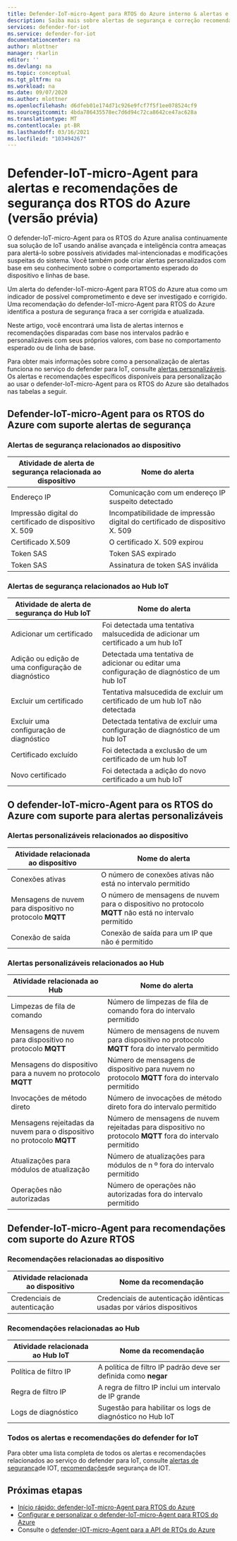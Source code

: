 ```yaml
---
title: Defender-IoT-micro-Agent para RTOS do Azure interno & alertas e recomendações personalizáveis
description: Saiba mais sobre alertas de segurança e correção recomendada usando o Azure IoT defender-IoT-micro-Agent-RTOS.
services: defender-for-iot
ms.service: defender-for-iot
documentationcenter: na
author: mlottner
manager: rkarlin
editor: ''
ms.devlang: na
ms.topic: conceptual
ms.tgt_pltfrm: na
ms.workload: na
ms.date: 09/07/2020
ms.author: mlottner
ms.openlocfilehash: d6dfeb01e174d71c926e9fcf7f5f1ee078524cf9
ms.sourcegitcommit: 4bda786435578ec7d6d94c72ca8642ce47ac628a
ms.translationtype: MT
ms.contentlocale: pt-BR
ms.lasthandoff: 03/16/2021
ms.locfileid: "103494267"
---
```

# <a name="defender-iot-micro-agent-for-azure-rtos-security-alerts-and-recommendations-preview"></a>Defender-IoT-micro-Agent para alertas e recomendações de segurança dos RTOS do Azure (versão prévia)

O defender-IoT-micro-Agent para os RTOS do Azure analisa continuamente sua solução de IoT usando análise avançada e inteligência contra ameaças para alertá-lo sobre possíveis atividades mal-intencionadas e modificações suspeitas do sistema. Você também pode criar alertas personalizados com base em seu conhecimento sobre o comportamento esperado do dispositivo e linhas de base.

Um alerta do defender-IoT-micro-Agent para RTOS do Azure atua como um indicador de possível comprometimento e deve ser investigado e corrigido. Uma recomendação do defender-IoT-micro-Agent para RTOS do Azure identifica a postura de segurança fraca a ser corrigida e atualizada. 

Neste artigo, você encontrará uma lista de alertas internos e recomendações disparadas com base nos intervalos padrão e personalizáveis com seus próprios valores, com base no comportamento esperado ou de linha de base. 

Para obter mais informações sobre como a personalização de alertas funciona no serviço do defender para IoT, consulte [alertas personalizáveis](concept-customizable-security-alerts.md). Os alertas e recomendações específicos disponíveis para personalização ao usar o defender-IoT-micro-Agent para os RTOS do Azure são detalhados nas tabelas a seguir. 

## <a name="defender-iot-micro-agent-for-azure-rtos-supported-security-alerts"></a>Defender-IoT-micro-Agent para os RTOS do Azure com suporte alertas de segurança

### <a name="device-related-security-alerts"></a>Alertas de segurança relacionados ao dispositivo

|Atividade de alerta de segurança relacionada ao dispositivo  |Nome do alerta  |
|---------|---------|
|Endereço IP| Comunicação com um endereço IP suspeito detectado|
|Impressão digital do certificado de dispositivo X. 509|Incompatibilidade de impressão digital do certificado de dispositivo X. 509|
|Certificado X.509| O certificado X. 509 expirou|
|Token SAS| Token SAS expirado|
|Token SAS| Assinatura de token SAS inválida|

### <a name="iot-hub-related-security-alerts"></a>Alertas de segurança relacionados ao Hub IoT

|Atividade de alerta de segurança do Hub IoT  |Nome do alerta  |
|---------|---------|
|Adicionar um certificado    |  Foi detectada uma tentativa malsucedida de adicionar um certificado a um hub IoT       |
|Adição ou edição de uma configuração de diagnóstico    | Detectada uma tentativa de adicionar ou editar uma configuração de diagnóstico de um hub IoT      |
|Excluir um certificado    |  Tentativa malsucedida de excluir um certificado de um hub IoT não detectada       |
|Excluir uma configuração de diagnóstico    |  Detectada tentativa de excluir uma configuração de diagnóstico de um hub IoT      |
|Certificado excluído    | Foi detectada a exclusão de um certificado de um hub IoT        |
|Novo certificado     |  Foi detectada a adição do novo certificado a um hub IoT       |

## <a name="defender-iot-micro-agent-for-azure-rtos-supported-customizable-alerts"></a>O defender-IoT-micro-Agent para os RTOS do Azure com suporte para alertas personalizáveis

### <a name="device-related-customizable-alerts"></a>Alertas personalizáveis relacionados ao dispositivo

|Atividade relacionada ao dispositivo |Nome do alerta  |
|---------|---------|
|Conexões ativas|O número de conexões ativas não está no intervalo permitido|
|Mensagens de nuvem para dispositivo no protocolo **MQTT**|O número de mensagens de nuvem para o dispositivo no protocolo **MQTT** não está no intervalo permitido|
|Conexão de saída| Conexão de saída para um IP que não é permitido|

### <a name="hub-related-customizable-alerts"></a>Alertas personalizáveis relacionados ao Hub 

|Atividade relacionada ao Hub  |Nome do alerta  |
|---------|---------|
|Limpezas de fila de comando     |  Número de limpezas de fila de comando fora do intervalo permitido       |
|Mensagens de nuvem para dispositivo no protocolo **MQTT**    |  Número de mensagens de nuvem para dispositivo no protocolo **MQTT** fora do intervalo permitido       |
|Mensagens do dispositivo para a nuvem no protocolo **MQTT**    | Número de mensagens de dispositivo para nuvem no protocolo **MQTT** fora do intervalo permitido        |
|Invocações de método direto     |  Número de invocações de método direto fora do intervalo permitido       |
|Mensagens rejeitadas da nuvem para o dispositivo no protocolo **MQTT**     |   Número de mensagens de nuvem rejeitadas para dispositivo no protocolo **MQTT** fora do intervalo permitido      |
|Atualizações para módulos de atualização     |  Número de atualizações para módulos de n º fora do intervalo permitido       |
|Operações não autorizadas    |  Número de operações não autorizadas fora do intervalo permitido       |

## <a name="defender-iot-micro-agent-for-azure-rtos-supported-recommendations"></a>Defender-IoT-micro-Agent para recomendações com suporte do Azure RTOS

### <a name="device-related-recommendations"></a>Recomendações relacionadas ao dispositivo

|Atividade relacionada ao dispositivo  |Nome da recomendação |
|---------|---------|
|Credenciais de autenticação    |  Credenciais de autenticação idênticas usadas por vários dispositivos       |

### <a name="hub-related-recommendations"></a>Recomendações relacionadas ao Hub

|Atividade relacionada ao Hub IoT  |Nome da recomendação |
|---------|---------|
|Política de filtro IP   |  A política de filtro IP padrão deve ser definida como **negar**  |
|Regra de filtro IP| A regra de filtro IP inclui um intervalo de IP grande|
|Logs de diagnóstico|Sugestão para habilitar os logs de diagnóstico no Hub IoT|

### <a name="all-defender-for-iot-alerts-and-recommendations"></a>Todos os alertas e recomendações do defender for IoT

Para obter uma lista completa de todos os alertas e recomendações relacionados ao serviço do defender para IoT, consulte [alertas de segurança](concept-security-alerts.md)de IOT, [recomendações](concept-recommendations.md)de segurança de IOT.

## <a name="next-steps"></a>Próximas etapas

- [Início rápido: defender-IoT-micro-Agent para RTOS do Azure](quickstart-azure-rtos-security-module.md)
- [Configurar e personalizar o defender-IoT-micro-Agent para RTOS do Azure](how-to-azure-rtos-security-module.md)
- Consulte o [defender-IOT-micro-Agent para a API de RTOs do Azure](azure-rtos-security-module-api.md)